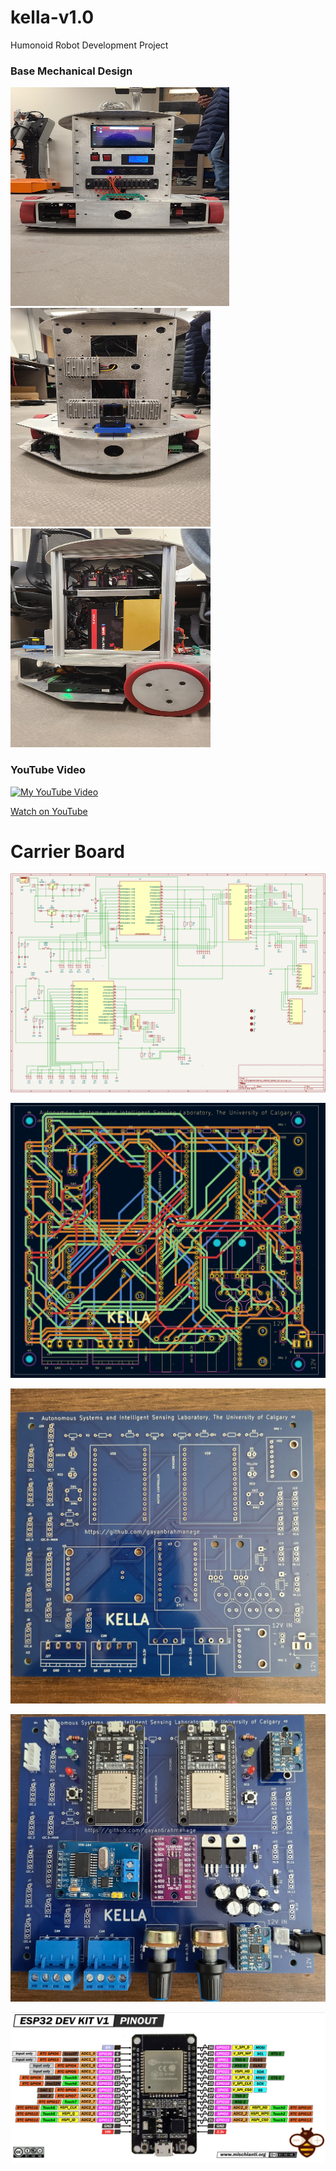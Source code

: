 # kella-v1.0
 Humonoid Robot Development Project

 ### Base Mechanical Design
 
 <img src="photos/image.png" alt="Example Image" width="350" height="350">
 <img src="photos/image2.png" alt="Example Image" width="320" height="350">
 <img src="photos/image4.png" alt="Example Image" width="320" height="350">
   
 ### YouTube Video

[![My YouTube Video](http://img.youtube.com/vi/laG0K3bYE8s/0.jpg)](https://www.youtube.com/watch?v=laG0K3bYE8s)

[Watch on YouTube](https://www.youtube.com/watch?v=laG0K3bYE8s)

# Carrier Board 

![Circuit](KELLAPCB/ESP32KiCAD/Circuit.PNG)

![PCB](KELLAPCB/ESP32KiCAD/PCB.PNG)

![PCB](KELLAPCB/ESP32KiCAD/PCB_Printed.jpg) 

![PCB](KELLAPCB/ESP32KiCAD/Soldered.jpg) 

![MSP32](KELLAPCB/ESP32KiCAD/esp32.PNG)


